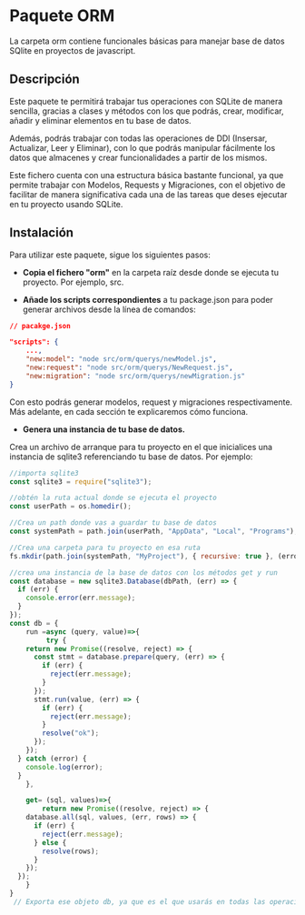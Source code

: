 # Paquete ORM

La carpeta orm contiene funcionales básicas para manejar base de datos SQlite en proyectos de javascript.

## Descripción

Este paquete te permitirá trabajar tus operaciones con SQLite de manera sencilla, gracias a clases y métodos con los que podrás, crear, modificar, añadir y eliminar elementos en tu base de datos.

Además, podrás trabajar con todas las operaciones de DDl (Insersar, Actualizar, Leer y Eliminar), con lo que podrás manipular fácilmente los datos que almacenes y crear funcionalidades a partir de los mismos.

Este fichero cuenta con una estructura básica bastante funcional, ya que permite trabajar con Modelos, Requests y Migraciones, con el objetivo de facilitar de manera significativa cada una de las tareas que deses ejecutar en tu proyecto usando SQLite.

## Instalación

Para utilizar este paquete, sigue los siguientes pasos:

- **Copia el fichero "orm"** en la carpeta raíz desde donde se ejecuta tu proyecto. Por ejemplo, src.

- **Añade los scripts correspondientes** a tu package.json para poder generar archivos desde la línea de comandos:

```json
// pacakge.json

"scripts": {
    ...,
    "new:model": "node src/orm/querys/newModel.js",
    "new:request": "node src/orm/querys/NewRequest.js",
    "new:migration": "node src/orm/querys/newMigration.js"
}
```

Con esto podrás generar modelos, request y migraciones respectivamente. Más adelante, en cada sección te explicaremos cómo funciona.

- **Genera una instancia de tu base de datos.**

Crea un archivo de arranque para tu proyecto en el que inicialices una instancia de sqlite3 referenciando tu base de datos. Por ejemplo:

```javascript
//importa sqlite3
const sqlite3 = require("sqlite3");

//obtén la ruta actual donde se ejecuta el proyecto
const userPath = os.homedir();

//Crea un path donde vas a guardar tu base de datos
const systemPath = path.join(userPath, "AppData", "Local", "Programs");

//Crea una carpeta para tu proyecto en esa ruta
fs.mkdir(path.join(systemPath, "MyProject"), { recursive: true }, (error) => {});

//crea una instancia de la base de datos con los métodos get y run
const database = new sqlite3.Database(dbPath, (err) => {
  if (err) {
    console.error(err.message);
  }
});
const db = {
    run =async (query, value)=>{
         try {
    return new Promise((resolve, reject) => {
      const stmt = database.prepare(query, (err) => {
        if (err) {
          reject(err.message);
        }
      });
      stmt.run(value, (err) => {
        if (err) {
          reject(err.message);
        }
        resolve("ok");
      });
    });
  } catch (error) {
    console.log(error);
  }
    },

    get= (sql, values)=>{
        return new Promise((resolve, reject) => {
    database.all(sql, values, (err, rows) => {
      if (err) {
        reject(err.message);
      } else {
        resolve(rows);
      }
    });
  });
    }
}
 // Exporta ese objeto db, ya que es el que usarás en todas las operaciones de paquete
```

